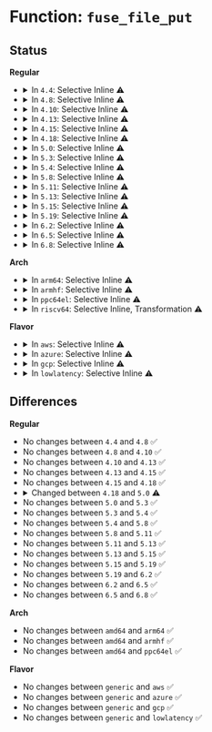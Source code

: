 # Function: <code>fuse_file_put</code>

## Status
<b>Regular</b>
<ul>
<li>
<details>
<summary>In <code>4.4</code>: Selective Inline ⚠️</summary>

```c
void fuse_file_put(struct fuse_file *ff, bool sync);
```

**Collision:** Unique Static

**Inline:** Selective

**Transformation:** False

**Instances:**

```
In fs/fuse/file.c (ffffffff81315730)
Location: fs/fuse/file.c:89
Inline: True
Direct callers:
  - fs/fuse/file.c:fuse_readpages_end
  - fs/fuse/file.c:fuse_release_common
  - fs/fuse/file.c:fuse_writepages
  - fs/fuse/file.c:fuse_write_inode
```
**Symbols:**

```
ffffffff81315730-ffffffff813157c6: fuse_file_put (STB_LOCAL)
```
</details>
</li>
<li>
<details>
<summary>In <code>4.8</code>: Selective Inline ⚠️</summary>

```c
void fuse_file_put(struct fuse_file *ff, bool sync);
```

**Collision:** Unique Static

**Inline:** Selective

**Transformation:** False

**Instances:**

```
In fs/fuse/file.c (ffffffff81349f80)
Location: fs/fuse/file.c:89
Inline: True
Direct callers:
  - fs/fuse/file.c:fuse_writepages
  - fs/fuse/file.c:fuse_write_inode
  - fs/fuse/file.c:fuse_readpages_end
  - fs/fuse/file.c:fuse_release_common
```
**Symbols:**

```
ffffffff81349f80-ffffffff8134a00b: fuse_file_put (STB_LOCAL)
```
</details>
</li>
<li>
<details>
<summary>In <code>4.10</code>: Selective Inline ⚠️</summary>

```c
void fuse_file_put(struct fuse_file *ff, bool sync);
```

**Collision:** Unique Static

**Inline:** Selective

**Transformation:** False

**Instances:**

```
In fs/fuse/file.c (ffffffff8135f8c0)
Location: fs/fuse/file.c:89
Inline: True
Direct callers:
  - fs/fuse/file.c:fuse_writepages
  - fs/fuse/file.c:fuse_write_inode
  - fs/fuse/file.c:fuse_readpages_end
  - fs/fuse/file.c:fuse_release_common
```
**Symbols:**

```
ffffffff8135f8c0-ffffffff8135f952: fuse_file_put (STB_LOCAL)
```
</details>
</li>
<li>
<details>
<summary>In <code>4.13</code>: Selective Inline ⚠️</summary>

```c
void fuse_file_put(struct fuse_file *ff, bool sync);
```

**Collision:** Unique Static

**Inline:** Selective

**Transformation:** False

**Instances:**

```
In fs/fuse/file.c (ffffffff813743a0)
Location: fs/fuse/file.c:89
Inline: True
Direct callers:
  - fs/fuse/file.c:fuse_writepages
  - fs/fuse/file.c:fuse_write_inode
  - fs/fuse/file.c:fuse_readpages_end
  - fs/fuse/file.c:fuse_sync_release
  - fs/fuse/file.c:fuse_release_common
```
**Symbols:**

```
ffffffff813743a0-ffffffff8137443e: fuse_file_put (STB_LOCAL)
```
</details>
</li>
<li>
<details>
<summary>In <code>4.15</code>: Selective Inline ⚠️</summary>

```c
void fuse_file_put(struct fuse_file *ff, bool sync);
```

**Collision:** Unique Static

**Inline:** Selective

**Transformation:** False

**Instances:**

```
In fs/fuse/file.c (ffffffff81399120)
Location: fs/fuse/file.c:89
Inline: True
Direct callers:
  - fs/fuse/file.c:fuse_writepages
  - fs/fuse/file.c:fuse_write_inode
  - fs/fuse/file.c:fuse_readpages_end
  - fs/fuse/file.c:fuse_sync_release
  - fs/fuse/file.c:fuse_release_common
```
**Symbols:**

```
ffffffff81399120-ffffffff813991c2: fuse_file_put (STB_LOCAL)
```
</details>
</li>
<li>
<details>
<summary>In <code>4.18</code>: Selective Inline ⚠️</summary>

```c
void fuse_file_put(struct fuse_file *ff, bool sync);
```

**Collision:** Unique Static

**Inline:** Selective

**Transformation:** False

**Instances:**

```
In fs/fuse/file.c (ffffffff813c7e70)
Location: fs/fuse/file.c:89
Inline: True
Direct callers:
  - fs/fuse/file.c:fuse_writepages
  - fs/fuse/file.c:fuse_write_inode
  - fs/fuse/file.c:fuse_readpages_end
  - fs/fuse/file.c:fuse_sync_release
  - fs/fuse/file.c:fuse_release_common
```
**Symbols:**

```
ffffffff813c7e70-ffffffff813c7f12: fuse_file_put (STB_LOCAL)
```
</details>
</li>
<li>
<details>
<summary>In <code>5.0</code>: Selective Inline ⚠️</summary>

```c
void fuse_file_put(struct fuse_file *ff, bool sync, bool isdir);
```

**Collision:** Unique Static

**Inline:** Selective

**Transformation:** False

**Instances:**

```
In fs/fuse/file.c (ffffffff813e10c0)
Location: fs/fuse/file.c:92
Inline: True
Direct callers:
  - fs/fuse/file.c:fuse_writepages
  - fs/fuse/file.c:fuse_write_inode
  - fs/fuse/file.c:fuse_readpages_end
  - fs/fuse/file.c:fuse_sync_release
  - fs/fuse/file.c:fuse_release_common
```
**Symbols:**

```
ffffffff813e10c0-ffffffff813e115b: fuse_file_put (STB_LOCAL)
```
</details>
</li>
<li>
<details>
<summary>In <code>5.3</code>: Selective Inline ⚠️</summary>

```c
void fuse_file_put(struct fuse_file *ff, bool sync, bool isdir);
```

**Collision:** Unique Static

**Inline:** Selective

**Transformation:** False

**Instances:**

```
In fs/fuse/file.c (ffffffff8140ccc0)
Location: fs/fuse/file.c:88
Inline: True
Direct callers:
  - fs/fuse/file.c:fuse_writepages
  - fs/fuse/file.c:fuse_write_inode
  - fs/fuse/file.c:fuse_readpages_end
  - fs/fuse/file.c:fuse_sync_release
  - fs/fuse/file.c:fuse_release_common
```
**Symbols:**

```
ffffffff8140ccc0-ffffffff8140cd79: fuse_file_put (STB_LOCAL)
```
</details>
</li>
<li>
<details>
<summary>In <code>5.4</code>: Selective Inline ⚠️</summary>

```c
void fuse_file_put(struct fuse_file *ff, bool sync, bool isdir);
```

**Collision:** Unique Static

**Inline:** Selective

**Transformation:** False

**Instances:**

```
In fs/fuse/file.c (ffffffff814267d0)
Location: fs/fuse/file.c:111
Inline: True
Direct callers:
  - fs/fuse/file.c:fuse_writepages
  - fs/fuse/file.c:fuse_write_inode
  - fs/fuse/file.c:fuse_writepage_free
  - fs/fuse/file.c:fuse_readpages_end
  - fs/fuse/file.c:fuse_sync_release
  - fs/fuse/file.c:fuse_release_common
```
**Symbols:**

```
ffffffff814267d0-ffffffff81426887: fuse_file_put (STB_LOCAL)
```
</details>
</li>
<li>
<details>
<summary>In <code>5.8</code>: Selective Inline ⚠️</summary>

```c
void fuse_file_put(struct fuse_file *ff, bool sync, bool isdir);
```

**Collision:** Unique Static

**Inline:** Selective

**Transformation:** False

**Instances:**

```
In fs/fuse/file.c (ffffffff81476810)
Location: fs/fuse/file.c:112
Inline: True
Direct callers:
  - fs/fuse/file.c:fuse_writepages
  - fs/fuse/file.c:fuse_write_inode
  - fs/fuse/file.c:fuse_writepage_free
  - fs/fuse/file.c:fuse_readpages_end
  - fs/fuse/file.c:fuse_sync_release
  - fs/fuse/file.c:fuse_release_common
```
**Symbols:**

```
ffffffff81476810-ffffffff814768d9: fuse_file_put (STB_LOCAL)
```
</details>
</li>
<li>
<details>
<summary>In <code>5.11</code>: Selective Inline ⚠️</summary>

```c
void fuse_file_put(struct fuse_file *ff, bool sync, bool isdir);
```

**Collision:** Unique Static

**Inline:** Selective

**Transformation:** False

**Instances:**

```
In fs/fuse/file.c (ffffffff81491550)
Location: fs/fuse/file.c:118
Inline: True
Direct callers:
  - fs/fuse/file.c:fuse_writepages
  - fs/fuse/file.c:fuse_write_inode
  - fs/fuse/file.c:fuse_writepage_free
  - fs/fuse/file.c:fuse_readpages_end
  - fs/fuse/file.c:fuse_sync_release
  - fs/fuse/file.c:fuse_release_common
```
**Symbols:**

```
ffffffff81491550-ffffffff8149161f: fuse_file_put (STB_LOCAL)
```
</details>
</li>
<li>
<details>
<summary>In <code>5.13</code>: Selective Inline ⚠️</summary>

```c
void fuse_file_put(struct fuse_file *ff, bool sync, bool isdir);
```

**Collision:** Unique Static

**Inline:** Selective

**Transformation:** False

**Instances:**

```
In fs/fuse/file.c (ffffffff81496750)
Location: fs/fuse/file.c:106
Inline: True
Direct callers:
  - fs/fuse/file.c:fuse_writepages
  - fs/fuse/file.c:fuse_write_inode
  - fs/fuse/file.c:fuse_writepage_free
  - fs/fuse/file.c:fuse_readpages_end
  - fs/fuse/file.c:fuse_sync_release
  - fs/fuse/file.c:fuse_file_release
```
**Symbols:**

```
ffffffff81496750-ffffffff8149681f: fuse_file_put (STB_LOCAL)
```
</details>
</li>
<li>
<details>
<summary>In <code>5.15</code>: Selective Inline ⚠️</summary>

```c
void fuse_file_put(struct fuse_file *ff, bool sync, bool isdir);
```

**Collision:** Unique Static

**Inline:** Selective

**Transformation:** False

**Instances:**

```
In fs/fuse/file.c (ffffffff814ee030)
Location: fs/fuse/file.c:106
Inline: True
Direct callers:
  - fs/fuse/file.c:fuse_writepages
  - fs/fuse/file.c:fuse_write_inode
  - fs/fuse/file.c:fuse_writepage_free
  - fs/fuse/file.c:fuse_readpages_end
  - fs/fuse/file.c:fuse_sync_release
  - fs/fuse/file.c:fuse_file_release
```
**Symbols:**

```
ffffffff814ee030-ffffffff814ee0ff: fuse_file_put (STB_LOCAL)
```
</details>
</li>
<li>
<details>
<summary>In <code>5.19</code>: Selective Inline ⚠️</summary>

```c
void fuse_file_put(struct fuse_file *ff, bool sync, bool isdir);
```

**Collision:** Unique Static

**Inline:** Selective

**Transformation:** False

**Instances:**

```
In fs/fuse/file.c (ffffffff8157d7c0)
Location: fs/fuse/file.c:106
Inline: True
Direct callers:
  - fs/fuse/file.c:fuse_writepages
  - fs/fuse/file.c:fuse_write_inode
  - fs/fuse/file.c:fuse_writepage_free
  - fs/fuse/file.c:fuse_readpages_end
  - fs/fuse/file.c:fuse_sync_release
  - fs/fuse/file.c:fuse_file_release
```
**Symbols:**

```
ffffffff8157d7c0-ffffffff8157d8ad: fuse_file_put (STB_LOCAL)
```
</details>
</li>
<li>
<details>
<summary>In <code>6.2</code>: Selective Inline ⚠️</summary>

```c
void fuse_file_put(struct fuse_file *ff, bool sync, bool isdir);
```

**Collision:** Unique Static

**Inline:** Selective

**Transformation:** False

**Instances:**

```
In fs/fuse/file.c (ffffffff81623330)
Location: fs/fuse/file.c:106
Inline: True
Direct callers:
  - fs/fuse/file.c:fuse_writepages
  - fs/fuse/file.c:fuse_write_inode
  - fs/fuse/file.c:fuse_writepage_free
  - fs/fuse/file.c:fuse_readpages_end
  - fs/fuse/file.c:fuse_sync_release
  - fs/fuse/file.c:fuse_file_release
```
**Symbols:**

```
ffffffff81623330-ffffffff8162341d: fuse_file_put (STB_LOCAL)
```
</details>
</li>
<li>
<details>
<summary>In <code>6.5</code>: Selective Inline ⚠️</summary>

```c
void fuse_file_put(struct fuse_file *ff, bool sync, bool isdir);
```

**Collision:** Unique Static

**Inline:** Selective

**Transformation:** False

**Instances:**

```
In fs/fuse/file.c (ffffffff8165b710)
Location: fs/fuse/file.c:107
Inline: True
Direct callers:
  - fs/fuse/file.c:fuse_writepages
  - fs/fuse/file.c:fuse_write_inode
  - fs/fuse/file.c:fuse_writepage_free
  - fs/fuse/file.c:fuse_readpages_end
  - fs/fuse/file.c:fuse_sync_release
  - fs/fuse/file.c:fuse_file_release
```
**Symbols:**

```
ffffffff8165b710-ffffffff8165b7fd: fuse_file_put (STB_LOCAL)
```
</details>
</li>
<li>
<details>
<summary>In <code>6.8</code>: Selective Inline ⚠️</summary>

```c
void fuse_file_put(struct fuse_file *ff, bool sync, bool isdir);
```

**Collision:** Unique Static

**Inline:** Selective

**Transformation:** False

**Instances:**

```
In fs/fuse/file.c (ffffffff816953f0)
Location: fs/fuse/file.c:108
Inline: True
Direct callers:
  - fs/fuse/file.c:fuse_writepages
  - fs/fuse/file.c:fuse_write_inode
  - fs/fuse/file.c:fuse_writepage_free
  - fs/fuse/file.c:fuse_readpages_end
  - fs/fuse/file.c:fuse_sync_release
  - fs/fuse/file.c:fuse_file_release
```
**Symbols:**

```
ffffffff816953f0-ffffffff816954dd: fuse_file_put (STB_LOCAL)
```
</details>
</li>
</ul>
<b>Arch</b>
<ul>
<li>
<details>
<summary>In <code>arm64</code>: Selective Inline ⚠️</summary>

```c
void fuse_file_put(struct fuse_file *ff, bool sync, bool isdir);
```

**Collision:** Unique Static

**Inline:** Selective

**Transformation:** False

**Instances:**

```
In fs/fuse/file.c (ffff80001050a3d8)
Location: fs/fuse/file.c:111
Inline: True
Direct callers:
  - fs/fuse/file.c:fuse_writepages
  - fs/fuse/file.c:fuse_write_inode
  - fs/fuse/file.c:fuse_writepage_free
  - fs/fuse/file.c:fuse_readpages_end
  - fs/fuse/file.c:fuse_sync_release
  - fs/fuse/file.c:fuse_release_common
```
**Symbols:**

```
ffff80001050a3d8-ffff80001050a4a4: fuse_file_put (STB_LOCAL)
```
</details>
</li>
<li>
<details>
<summary>In <code>armhf</code>: Selective Inline ⚠️</summary>

```c
void fuse_file_put(struct fuse_file *ff, bool sync, bool isdir);
```

**Collision:** Unique Static

**Inline:** Selective

**Transformation:** False

**Instances:**

```
In fs/fuse/file.c (c06c6434)
Location: fs/fuse/file.c:111
Inline: True
Direct callers:
  - fs/fuse/file.c:fuse_writepages
  - fs/fuse/file.c:fuse_write_inode
  - fs/fuse/file.c:fuse_writepage_free
  - fs/fuse/file.c:fuse_readpages_end
  - fs/fuse/file.c:fuse_sync_release
  - fs/fuse/file.c:fuse_release_common
```
**Symbols:**

```
c06c6434-c06c64e8: fuse_file_put (STB_LOCAL)
```
</details>
</li>
<li>
<details>
<summary>In <code>ppc64el</code>: Selective Inline ⚠️</summary>

```c
void fuse_file_put(struct fuse_file *ff, bool sync, bool isdir);
```

**Collision:** Unique Static

**Inline:** Selective

**Transformation:** False

**Instances:**

```
In fs/fuse/file.c (c0000000006505f0)
Location: fs/fuse/file.c:111
Inline: True
Direct callers:
  - fs/fuse/file.c:fuse_writepages
  - fs/fuse/file.c:fuse_write_inode
  - fs/fuse/file.c:fuse_writepage_free
  - fs/fuse/file.c:fuse_readpages_end
  - fs/fuse/file.c:fuse_sync_release
  - fs/fuse/file.c:fuse_release_common
```
**Symbols:**

```
c0000000006505f0-c000000000650728: fuse_file_put (STB_LOCAL)
```
</details>
</li>
<li>
<details>
<summary>In <code>riscv64</code>: Selective Inline, Transformation ⚠️</summary>

**Collision:** Unique Static

**Inline:** Selective

**Transformation:** True

**Instances:**

```
In fs/fuse/file.c (ffffffe00037a57c)
Location: fs/fuse/file.c:111
Inline: True
Inline callers:
  - fs/fuse/file.c:fuse_writepages
  - fs/fuse/file.c:fuse_write_inode
  - fs/fuse/file.c:fuse_writepage_free
  - fs/fuse/file.c:fuse_readpages_end
  - fs/fuse/file.c:fuse_release_common
Direct callers:
  - fs/fuse/file.c:fuse_writepages
  - fs/fuse/file.c:fuse_write_inode
  - fs/fuse/file.c:fuse_writepage_free
  - fs/fuse/file.c:fuse_readpages_end
  - fs/fuse/file.c:fuse_release_common
```
**Symbols:**

```
ffffffe000375a16-ffffffe000375acc: fuse_file_put.part.0 (STB_LOCAL)
```
</details>
</li>
</ul>
<b>Flavor</b>
<ul>
<li>
<details>
<summary>In <code>aws</code>: Selective Inline ⚠️</summary>

```c
void fuse_file_put(struct fuse_file *ff, bool sync, bool isdir);
```

**Collision:** Unique Static

**Inline:** Selective

**Transformation:** False

**Instances:**

```
In fs/fuse/file.c (ffffffff8141edb0)
Location: fs/fuse/file.c:111
Inline: True
Direct callers:
  - fs/fuse/file.c:fuse_writepages
  - fs/fuse/file.c:fuse_write_inode
  - fs/fuse/file.c:fuse_writepage_free
  - fs/fuse/file.c:fuse_readpages_end
  - fs/fuse/file.c:fuse_sync_release
  - fs/fuse/file.c:fuse_release_common
```
**Symbols:**

```
ffffffff8141edb0-ffffffff8141ee67: fuse_file_put (STB_LOCAL)
```
</details>
</li>
<li>
<details>
<summary>In <code>azure</code>: Selective Inline ⚠️</summary>

```c
void fuse_file_put(struct fuse_file *ff, bool sync, bool isdir);
```

**Collision:** Unique Static

**Inline:** Selective

**Transformation:** False

**Instances:**

```
In fs/fuse/file.c (ffffffff8140f830)
Location: fs/fuse/file.c:111
Inline: True
Direct callers:
  - fs/fuse/file.c:fuse_writepages
  - fs/fuse/file.c:fuse_write_inode
  - fs/fuse/file.c:fuse_writepage_free
  - fs/fuse/file.c:fuse_readpages_end
  - fs/fuse/file.c:fuse_sync_release
  - fs/fuse/file.c:fuse_release_common
```
**Symbols:**

```
ffffffff8140f830-ffffffff8140f8e7: fuse_file_put (STB_LOCAL)
```
</details>
</li>
<li>
<details>
<summary>In <code>gcp</code>: Selective Inline ⚠️</summary>

```c
void fuse_file_put(struct fuse_file *ff, bool sync, bool isdir);
```

**Collision:** Unique Static

**Inline:** Selective

**Transformation:** False

**Instances:**

```
In fs/fuse/file.c (ffffffff8141af50)
Location: fs/fuse/file.c:111
Inline: True
Direct callers:
  - fs/fuse/file.c:fuse_writepages
  - fs/fuse/file.c:fuse_write_inode
  - fs/fuse/file.c:fuse_writepage_free
  - fs/fuse/file.c:fuse_readpages_end
  - fs/fuse/file.c:fuse_sync_release
  - fs/fuse/file.c:fuse_release_common
```
**Symbols:**

```
ffffffff8141af50-ffffffff8141b007: fuse_file_put (STB_LOCAL)
```
</details>
</li>
<li>
<details>
<summary>In <code>lowlatency</code>: Selective Inline ⚠️</summary>

```c
void fuse_file_put(struct fuse_file *ff, bool sync, bool isdir);
```

**Collision:** Unique Static

**Inline:** Selective

**Transformation:** False

**Instances:**

```
In fs/fuse/file.c (ffffffff81432140)
Location: fs/fuse/file.c:111
Inline: True
Direct callers:
  - fs/fuse/file.c:fuse_writepages
  - fs/fuse/file.c:fuse_write_inode
  - fs/fuse/file.c:fuse_writepage_free
  - fs/fuse/file.c:fuse_readpages_end
  - fs/fuse/file.c:fuse_sync_release
  - fs/fuse/file.c:fuse_release_common
```
**Symbols:**

```
ffffffff81432140-ffffffff814321f7: fuse_file_put (STB_LOCAL)
```
</details>
</li>
</ul>

## Differences
<b>Regular</b>
<ul>
<li>
No changes between <code>4.4</code> and <code>4.8</code> ✅
</li>
<li>
No changes between <code>4.8</code> and <code>4.10</code> ✅
</li>
<li>
No changes between <code>4.10</code> and <code>4.13</code> ✅
</li>
<li>
No changes between <code>4.13</code> and <code>4.15</code> ✅
</li>
<li>
No changes between <code>4.15</code> and <code>4.18</code> ✅
</li>
<li>
<details>
<summary>Changed between <code>4.18</code> and <code>5.0</code> ⚠️</summary>
<ul>
<li>
<b>Param added. </b>
<code>bool isdir</code>
</li>
</ul>
</details>
</li>
<li>
No changes between <code>5.0</code> and <code>5.3</code> ✅
</li>
<li>
No changes between <code>5.3</code> and <code>5.4</code> ✅
</li>
<li>
No changes between <code>5.4</code> and <code>5.8</code> ✅
</li>
<li>
No changes between <code>5.8</code> and <code>5.11</code> ✅
</li>
<li>
No changes between <code>5.11</code> and <code>5.13</code> ✅
</li>
<li>
No changes between <code>5.13</code> and <code>5.15</code> ✅
</li>
<li>
No changes between <code>5.15</code> and <code>5.19</code> ✅
</li>
<li>
No changes between <code>5.19</code> and <code>6.2</code> ✅
</li>
<li>
No changes between <code>6.2</code> and <code>6.5</code> ✅
</li>
<li>
No changes between <code>6.5</code> and <code>6.8</code> ✅
</li>
</ul>
<b>Arch</b>
<ul>
<li>
No changes between <code>amd64</code> and <code>arm64</code> ✅
</li>
<li>
No changes between <code>amd64</code> and <code>armhf</code> ✅
</li>
<li>
No changes between <code>amd64</code> and <code>ppc64el</code> ✅
</li>
</ul>
<b>Flavor</b>
<ul>
<li>
No changes between <code>generic</code> and <code>aws</code> ✅
</li>
<li>
No changes between <code>generic</code> and <code>azure</code> ✅
</li>
<li>
No changes between <code>generic</code> and <code>gcp</code> ✅
</li>
<li>
No changes between <code>generic</code> and <code>lowlatency</code> ✅
</li>
</ul>
